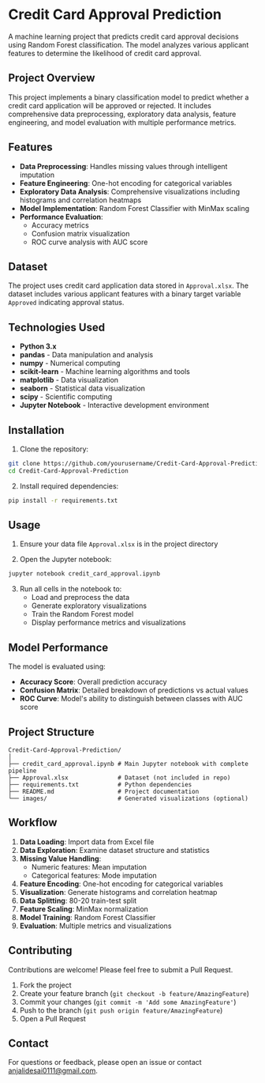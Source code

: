 # Credit Card Approval Prediction

A machine learning project that predicts credit card approval decisions using Random Forest classification. The model analyzes various applicant features to determine the likelihood of credit card approval.

## Project Overview

This project implements a binary classification model to predict whether a credit card application will be approved or rejected. It includes comprehensive data preprocessing, exploratory data analysis, feature engineering, and model evaluation with multiple performance metrics.

## Features

- **Data Preprocessing**: Handles missing values through intelligent imputation
- **Feature Engineering**: One-hot encoding for categorical variables
- **Exploratory Data Analysis**: Comprehensive visualizations including histograms and correlation heatmaps
- **Model Implementation**: Random Forest Classifier with MinMax scaling
- **Performance Evaluation**: 
  - Accuracy metrics
  - Confusion matrix visualization
  - ROC curve analysis with AUC score

## Dataset

The project uses credit card application data stored in `Approval.xlsx`. The dataset includes various applicant features with a binary target variable `Approved` indicating approval status.

## Technologies Used

- **Python 3.x**
- **pandas** - Data manipulation and analysis
- **numpy** - Numerical computing
- **scikit-learn** - Machine learning algorithms and tools
- **matplotlib** - Data visualization
- **seaborn** - Statistical data visualization
- **scipy** - Scientific computing
- **Jupyter Notebook** - Interactive development environment

## Installation

1. Clone the repository:
```bash
git clone https://github.com/yourusername/Credit-Card-Approval-Prediction.git
cd Credit-Card-Approval-Prediction
```

2. Install required dependencies:
```bash
pip install -r requirements.txt
```

## Usage

1. Ensure your data file `Approval.xlsx` is in the project directory

2. Open the Jupyter notebook:
```bash
jupyter notebook credit_card_approval.ipynb
```

3. Run all cells in the notebook to:
   - Load and preprocess the data
   - Generate exploratory visualizations
   - Train the Random Forest model
   - Display performance metrics and visualizations

## Model Performance

The model is evaluated using:
- **Accuracy Score**: Overall prediction accuracy
- **Confusion Matrix**: Detailed breakdown of predictions vs actual values
- **ROC Curve**: Model's ability to distinguish between classes with AUC score

## Project Structure

```
Credit-Card-Approval-Prediction/
│
├── credit_card_approval.ipynb # Main Jupyter notebook with complete pipeline
├── Approval.xlsx              # Dataset (not included in repo)
├── requirements.txt           # Python dependencies
├── README.md                  # Project documentation
└── images/                    # Generated visualizations (optional)
```

## Workflow

1. **Data Loading**: Import data from Excel file
2. **Data Exploration**: Examine dataset structure and statistics
3. **Missing Value Handling**: 
   - Numeric features: Mean imputation
   - Categorical features: Mode imputation
4. **Feature Encoding**: One-hot encoding for categorical variables
5. **Visualization**: Generate histograms and correlation heatmap
6. **Data Splitting**: 80-20 train-test split
7. **Feature Scaling**: MinMax normalization
8. **Model Training**: Random Forest Classifier
9. **Evaluation**: Multiple metrics and visualizations

## Contributing

Contributions are welcome! Please feel free to submit a Pull Request.

1. Fork the project
2. Create your feature branch (`git checkout -b feature/AmazingFeature`)
3. Commit your changes (`git commit -m 'Add some AmazingFeature'`)
4. Push to the branch (`git push origin feature/AmazingFeature`)
5. Open a Pull Request

## Contact

For questions or feedback, please open an issue or contact anjalidesai0111@gmail.com.
